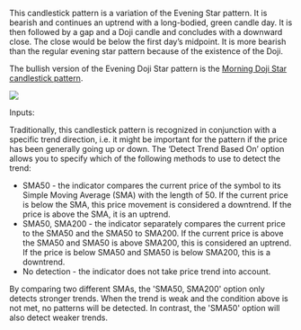 This candlestick pattern is a variation of the Evening Star pattern. It is bearish and continues an uptrend with a long-bodied, green candle day. It is then followed by a gap and a Doji candle and concludes with a downward close. The close would be below the first day’s midpoint. It is more bearish than the regular evening star pattern because of the existence of the Doji.

The bullish version of the Evening Doji Star pattern is the [Morning Doji Star candlestick pattern](https://www.tradingview.com/?solution=43000592704). 

![](https://s3.amazonaws.com/cdn.freshdesk.com/data/helpdesk/attachments/production/43154897319/original/evY144P5hgkt-8C3GustRTo1dMmGCmrO2g.png?1599138958)

Inputs:

Traditionally, this candlestick pattern is recognized in conjunction with a specific trend direction, i.e. it might be important for the pattern if the price has been generally going up or down. The ‘Detect Trend Based On’ option allows you to specify which of the following methods to use to detect the trend:

-   SMA50 - the indicator compares the current price of the symbol to its Simple Moving Average (SMA) with the length of 50. If the current price is below the SMA, this price movement is considered a downtrend. If the price is above the SMA, it is an uptrend.
-   SMA50, SMA200 - the indicator separately compares the current price to the SMA50 and the SMA50 to SMA200. If the current price is above the SMA50 and SMA50 is above SMA200, this is considered an uptrend. If the price is below SMA50 and SMA50 is below SMA200, this is a downtrend.
-   No detection - the indicator does not take price trend into account.

By comparing two different SMAs, the 'SMA50, SMA200' option only detects stronger trends. When the trend is weak and the condition above is not met, no patterns will be detected. In contrast, the 'SMA50' option will also detect weaker trends.